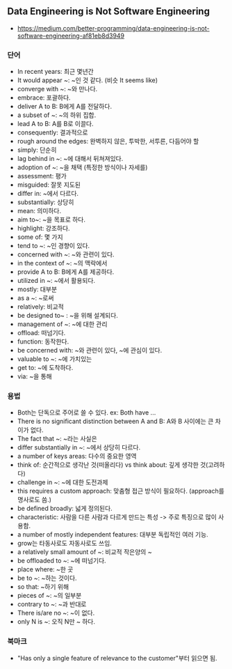 ## Data Engineering is Not Software Engineering
- https://medium.com/better-programming/data-engineering-is-not-software-engineering-af81eb8d3949

### 단어
- In recent years: 최근 몇년간
- It would appear ~: ~인 것 같다. (비슷 It seems like)
- converge with ~: ~와 만나다.
- embrace: 포괄하다.
- deliver A to B: B에게 A를 전달하다.
- a subset of ~: ~의 하위 집합.
- lead A to B: A를 B로 이끌다.
- consequently: 결과적으로
- rough around the edges: 완벽하지 않은, 투박한, 서투른, 다듬어야 할
- simply: 단순히
- lag behind in ~: ~에 대해서 뒤쳐져있다.
- adoption of ~: ~을 채택 (특정한 방식이나 자세를)
- assessment: 평가
- misguided: 잘못 지도된
- differ in: ~에서 다르다.
- substantially: 상당히
- mean: 의미하다.
- aim to~: ~을 목표로 하다.
- highlight: 강조하다.
- some of: 몇 가지
- tend to ~: ~인 경향이 있다.
- concerned with ~: ~와 관련이 있다.
- in the context of ~: ~의 맥락에서
- provide A to B: B에게 A를 제공하다.
- utilized in ~: ~에서 활용되다.
- mostly: 대부분
- as a ~: ~로써
- relatively: 비교적
- be designed to~ : ~을 위해 설계되다.
- management of ~: ~에 대한 관리
- offload: 떠넘기다.
- function: 동작한다.
- be concerned with: ~와 관련이 있다, ~에 관심이 있다.
- valuable to ~: ~에 가치있는
- get to: ~에 도착하다.
- via: ~을 통해

### 용법
- Both는 단독으로 주어로 쓸 수 있다. ex: Both have ...
- There is no significant distinction between A and B: A와 B 사이에는 큰 차이가 없다.
- The fact that ~: ~라는 사실은
- differ substantially in ~: ~에서 상당히 다르다.
- a number of keys areas: 다수의 중요한 영역
- think of: 순간적으로 생각난 것(떠올리다) vs think about: 깊게 생각한 것(고려하다)
- challenge in ~: ~에 대한 도전과제
- this requires a custom approach: 맞춤형 접근 방식이 필요하다. (approach를 명사로도 씀.)
- be defined broadly: 넓게 정의된다.
- characteristic: 사람을 다른 사람과 다르게 만드는 특성 -> 주로 특징으로 많이 사용함.
- a number of mostly independent features: 대부분 독립적인 여러 기능.
- grow는 타동사로도 자동사로도 쓰임.
- a relatively small amount of ~: 비교적 작은양의 ~
- be offloaded to ~: ~에 떠넘기다.
- place where: ~한 곳
- be to ~: ~하는 것이다.
- so that: ~하기 위해
- pieces of ~: ~의 일부분
- contrary to ~: ~과 반대로
- There is/are no ~: ~이 없다.
- only N is ~: 오직 N만 ~ 하다.

### 북마크
- "Has only a single feature of relevance to the customer"부터 읽으면 됨.
